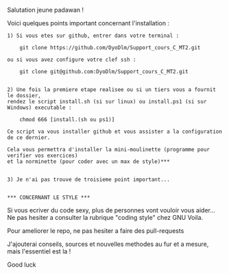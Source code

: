 Salutation jeune padawan !

Voici quelques points important concernant l'installation :
    
    1) Si vous etes sur github, entrer dans votre terminal :

        git clone https://github.com/DyoDlm/Support_cours_C_MT2.git

    ou si vous avez configure votre clef ssh :
 
        git clone git@github.com:DyoDlm/Support_cours_C_MT2.git
    

    2) Une fois la premiere etape realisee ou si un tiers vous a fournit le dossier,
    rendez le script install.sh (si sur linux) ou install.ps1 (si sur Windows) executable :
        
        chmod 666 [install.(sh ou ps1)]

    Ce script va vous installer github et vous assister a la configuration de ce dernier.

    Cela vous permettra d'installer la mini-moulinette (programme pour verifier vos exercices)
    et la norminette (pour coder avec un max de style)***

    
    3) Je n'ai pas trouve de troisieme point important...


    *** CONCERNANT LE STYLE ***

Si vous ecriver du code sexy, plus de personnes vont vouloir vous aider...
Ne pas hesiter a consulter la rubrique "coding style" chez GNU
Voila.


Pour ameliorer le repo, ne pas hesiter a faire des pull-requests

J'ajouterai conseils, sources et nouvelles methodes au fur et a mesure, mais l'essentiel est la !


Good luck

